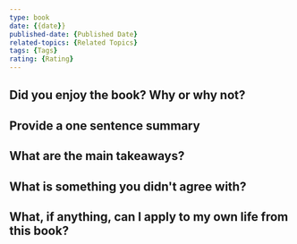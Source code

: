 ```yaml
---
type: book
date: {{date}}
published-date: {Published Date}
related-topics: {Related Topics}
tags: {Tags}
rating: {Rating}
---
```


## Did you enjoy the book?  Why or why not?


## Provide a one sentence summary


## What are the main takeaways?


## What  is something you didn't agree with?


## What, if anything, can I apply to my own life from this book?




